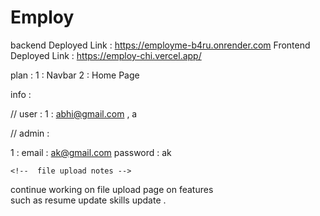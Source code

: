 # Employ
backend Deployed Link : https://employme-b4ru.onrender.com
Frontend Deployed Link : https://employ-chi.vercel.app/



plan : 
1 : Navbar 
2 : Home Page 


info :


// user : 
1 : abhi@gmail.com , a 


// admin :

1 : email : ak@gmail.com
    password : ak



    <!--  file upload notes -->


continue working on file upload page on features  
such as resume update skills update  .
    